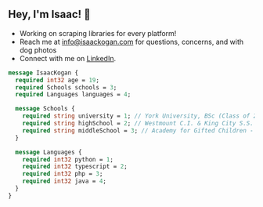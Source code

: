 ## Hey, I'm Isaac! 👋

- Working on scraping libraries for every platform!
- Reach me at [info@isaackogan.com](mailto:info@isaackogan.com) for questions, concerns, and with dog photos
- Connect with me on [LinkedIn](https://www.linkedin.com/in/isaackogan/). 

```protobuf
message IsaacKogan {
  required int32 age = 19;
  required Schools schools = 3;
  required Languages languages = 4;

  message Schools {
    required string university = 1; // York University, BSc (Class of 2026)
    required string highSchool = 2; // Westmount C.I. & King City S.S.
    required string middleSchool = 3; // Academy for Gifted Children - P.A.C.E.
  }

  message Languages {
    required int32 python = 1;
    required int32 typescript = 2;
    required int32 php = 3;
    required int32 java = 4;
  }
}

```
